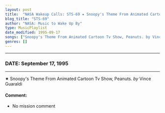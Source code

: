```yaml
---
layout: post
title:  "NASA Wakeup Calls: STS-69 ✷ Snoopy's Theme From Animated Cartoon Tv Show, Peanuts. by Vince Guaraldi ✫ September 17, 1995"
blog_title: "STS-69"
author: "NASA: Music to Wake Up By"
type: MusicPlaylist
date_modified: 1995-09-17
songs: ["Snoopy's Theme From Animated Cartoon Tv Show, Peanuts. by Vince Guaraldi"]
genres: []
---
```


----
### DATE: September 17, 1995
----
✷ Snoopy's Theme From Animated Cartoon Tv Show, Peanuts. *by* Vince Guaraldi  

#### Comment:
* No mission comment



<br/>
<center>
	<a target="_blank"
	   href="https://twitter.com/intent/tweet?hashtags=Space,NASA,Playlist,NASAWakeupCalls,SpaceProgram&text=🚀 {{ page.author}}, {{ page.title }}. {{ site.url }}{{ page.url }}&via=nasawakeupcalls"><i class="fab fa-twitter" title="Tweet this page" alt="Tweet this page" style="font-size: 1.3em;"></i></a>
	&nbsp; 	<i class="fas fa-user-astronaut" style="font-size: 1.5em;"></i> &nbsp;
    <a id="custom_amazon_link"
       type="amzn" search="#"
       category="popular music">
    <i class="fab fa-amazon" style="font-size: 1.3em;"></i></a>
</center>

<!-- Randomly resolve an individual entry from a song array -->
<script src="/assets/javascript/seedrandom.min.js"></script>
<script>
  var wake_me_up = ["Snoopy's Theme From Animated Cartoon Tv Show, Peanuts. by Vince Guaraldi"];
  var prng = new Math.seedrandom();
  function randomSong() {
    song = wake_me_up[Math.floor(Math.random() * wake_me_up.length)];
    var amazon_link = document.getElementById("custom_amazon_link");
    amazon_link.setAttribute("search", song);
  }
  window.onload = randomSong();
</script>
